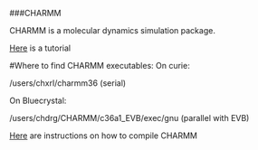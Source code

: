 ###CHARMM

CHARMM is a molecular dynamics simulation package.

[Here](http://www.charmmtutorial.org/) is a tutorial 

#Where to find CHARMM executables: 
On curie:

/users/chxrl/charmm36  (serial)

On Bluecrystal:

/users/chdrg/CHARMM/c36a1_EVB/exec/gnu (parallel with EVB)

[Here](./compiling_charmm.md) are instructions on how to compile CHARMM
